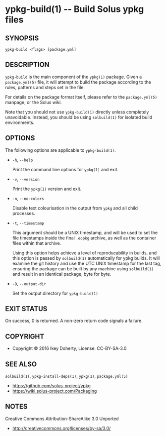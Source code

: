ypkg-build(1) -- Build Solus ypkg files
=======================================


## SYNOPSIS

`ypkg-build <flags> [package.yml]`


## DESCRIPTION

`ypkg-build` is the main component of the `ypkg(1)` package. Given a `package.yml(5)`
file, it will attempt to build the package according to the rules, patterns and
steps set in the file.

For details on the package format itself, please refer to the `package.yml(5)`
manpage, or the Solus wiki.

Note that you should not use `ypkg-build(1)` directly unless completely unavoidable.
Instead, you should be using `solbuild(1)` for isolated build environments.

## OPTIONS

The following options are applicable to `ypkg-build(1)`.

 * `-h`, `--help`

   Print the command line options for `ypkg(1)` and exit.

 * `-v`, `--version`

   Print the `ypkg(1)` version and exit.

 * `-n`, `--no-colors`

   Disable text colourisation in the output from `ypkg` and all child
   processes.

 * `-t`, `--timestamp`

   This argument should be a UNIX timestamp, and will be used to set the file
   timestamps inside the final `.eopkg` archive, as well as the container files
   within that archive.

   Using this option helps achieve a level of reproducability in builds, and
   this option is passed by `solbuild(1)` automatically for ypkg builds. It
   will examine the git history and use the UTC UNIX timestamp for the last
   tag, ensuring the package can be built by any machine using `solbuild(1)`
   and result in an identical package, byte for byte.

 * `-D`, `--output-dir`

   Set the output directory for `ypkg-build(1)`


## EXIT STATUS

On success, 0 is returned. A non-zero return code signals a failure.


## COPYRIGHT

 * Copyright © 2016 Ikey Doherty, License: CC-BY-SA-3.0


## SEE ALSO

`solbuild(1)`, `ypkg-install-deps(1)`, `ypkg(1)`, `package.yml(5)`

 * https://github.com/solus-project/ypkg
 * https://wiki.solus-project.com/Packaging


## NOTES

Creative Commons Attribution-ShareAlike 3.0 Unported

 * http://creativecommons.org/licenses/by-sa/3.0/

